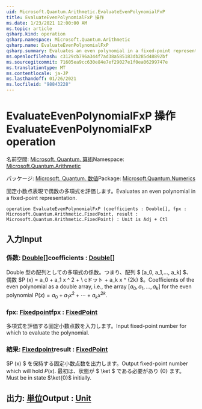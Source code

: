 ```yaml
---
uid: Microsoft.Quantum.Arithmetic.EvaluateEvenPolynomialFxP
title: EvaluateEvenPolynomialFxP 操作
ms.date: 1/23/2021 12:00:00 AM
ms.topic: article
qsharp.kind: operation
qsharp.namespace: Microsoft.Quantum.Arithmetic
qsharp.name: EvaluateEvenPolynomialFxP
qsharp.summary: Evaluates an even polynomial in a fixed-point representation.
ms.openlocfilehash: c3129cb796a344f7ad38a585183db285d48892bf
ms.sourcegitcommit: 71605ea9cc630e84e7ef29027e1f0ea06299747e
ms.translationtype: MT
ms.contentlocale: ja-JP
ms.lasthandoff: 01/26/2021
ms.locfileid: "98843228"
---
```

# <a name="evaluateevenpolynomialfxp-operation"></a><span data-ttu-id="1b181-102">EvaluateEvenPolynomialFxP 操作</span><span class="sxs-lookup"><span data-stu-id="1b181-102">EvaluateEvenPolynomialFxP operation</span></span>

<span data-ttu-id="1b181-103">名前空間: [Microsoft. Quantum. 算術](xref:Microsoft.Quantum.Arithmetic)</span><span class="sxs-lookup"><span data-stu-id="1b181-103">Namespace: [Microsoft.Quantum.Arithmetic](xref:Microsoft.Quantum.Arithmetic)</span></span>

<span data-ttu-id="1b181-104">パッケージ: [Microsoft. Quantum. 数値](https://nuget.org/packages/Microsoft.Quantum.Numerics)</span><span class="sxs-lookup"><span data-stu-id="1b181-104">Package: [Microsoft.Quantum.Numerics](https://nuget.org/packages/Microsoft.Quantum.Numerics)</span></span>


<span data-ttu-id="1b181-105">固定小数点表現で偶数の多項式を評価します。</span><span class="sxs-lookup"><span data-stu-id="1b181-105">Evaluates an even polynomial in a fixed-point representation.</span></span>

```qsharp
operation EvaluateEvenPolynomialFxP (coefficients : Double[], fpx : Microsoft.Quantum.Arithmetic.FixedPoint, result : Microsoft.Quantum.Arithmetic.FixedPoint) : Unit is Adj + Ctl
```


## <a name="input"></a><span data-ttu-id="1b181-106">入力</span><span class="sxs-lookup"><span data-stu-id="1b181-106">Input</span></span>

### <a name="coefficients--double"></a><span data-ttu-id="1b181-107">係数: [Double](xref:microsoft.quantum.lang-ref.double)[]</span><span class="sxs-lookup"><span data-stu-id="1b181-107">coefficients : [Double](xref:microsoft.quantum.lang-ref.double)[]</span></span>

<span data-ttu-id="1b181-108">Double 型の配列としての多項式の係数。つまり、配列 $ [a_0, a_1,..., a_k] $、偶数 $P (x) = a_0 + a_1 x ^ 2 + \ cドット + a_k x ^ {2k} $。</span><span class="sxs-lookup"><span data-stu-id="1b181-108">Coefficients of the even polynomial as a double array, i.e., the array $[a_0, a_1, ..., a_k]$ for the even polynomial $P(x) = a_0 + a_1 x^2 + \cdots + a_k x^{2k}$.</span></span>


### <a name="fpx--fixedpoint"></a><span data-ttu-id="1b181-109">fpx: [Fixedpoint](xref:Microsoft.Quantum.Arithmetic.FixedPoint)</span><span class="sxs-lookup"><span data-stu-id="1b181-109">fpx : [FixedPoint](xref:Microsoft.Quantum.Arithmetic.FixedPoint)</span></span>

<span data-ttu-id="1b181-110">多項式を評価する固定小数点数を入力します。</span><span class="sxs-lookup"><span data-stu-id="1b181-110">Input fixed-point number for which to evaluate the polynomial.</span></span>


### <a name="result--fixedpoint"></a><span data-ttu-id="1b181-111">結果: [Fixedpoint](xref:Microsoft.Quantum.Arithmetic.FixedPoint)</span><span class="sxs-lookup"><span data-stu-id="1b181-111">result : [FixedPoint](xref:Microsoft.Quantum.Arithmetic.FixedPoint)</span></span>

<span data-ttu-id="1b181-112">$P (x) $ を保持する固定小数点数を出力します。</span><span class="sxs-lookup"><span data-stu-id="1b181-112">Output fixed-point number which will hold $P(x)$.</span></span> <span data-ttu-id="1b181-113">最初は、状態が $ \ket $ である必要があり {0} ます。</span><span class="sxs-lookup"><span data-stu-id="1b181-113">Must be in state $\ket{0}$ initially.</span></span>



## <a name="output--unit"></a><span data-ttu-id="1b181-114">出力: [単位](xref:microsoft.quantum.lang-ref.unit)</span><span class="sxs-lookup"><span data-stu-id="1b181-114">Output : [Unit](xref:microsoft.quantum.lang-ref.unit)</span></span>

